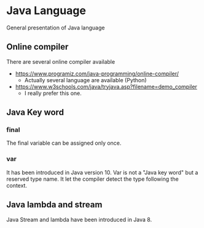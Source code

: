 # Java Language
General presentation of Java language

## Online compiler
There are several online compiler available
* https://www.programiz.com/java-programming/online-compiler/
  * Actually several language are available (Python)
* https://www.w3schools.com/java/tryjava.asp?filename=demo_compiler
  * I really prefer this one. 

## Java Key word
### final
The final variable can be assigned only once.

### var
It has been introduced in Java version 10.
Var is not a "Java key word" but a reserved type name.
It let the compiler detect the type following the context.


## Java lambda and stream
Java Stream and lambda have been introduced in Java 8.


